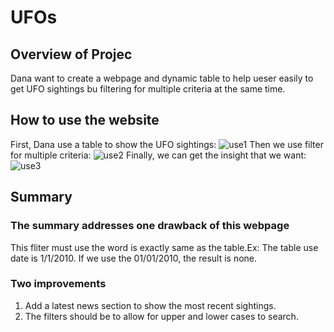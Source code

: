 # UFOs
## Overview of Projec
Dana want to create a webpage and dynamic table to help ueser easily to get UFO sightings bu filtering for multiple criteria at the same time.

## How to use the website
First, Dana use a table to show the UFO sightings:
![use1](static/images/use#1.png)
Then we use filter for multiple criteria:
![use2](static/images/use#2.png)
Finally, we can get the insight that we want:
![use3](static/images/use#3.png)

## Summary

### The summary addresses one drawback of this webpage
This fliter must use the word is exactly same as the table.Ex: The table use date is 1/1/2010. If we use the 01/01/2010, the result is none. 
### Two improvements
1. Add a latest news section to show the most recent sightings.
2. The filters should be to allow for upper and lower cases to search.

